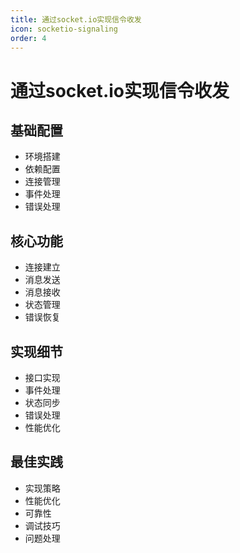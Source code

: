 ```yaml
---
title: 通过socket.io实现信令收发
icon: socketio-signaling
order: 4
---
```


# 通过socket.io实现信令收发

## 基础配置
- 环境搭建
- 依赖配置
- 连接管理
- 事件处理
- 错误处理

## 核心功能
- 连接建立
- 消息发送
- 消息接收
- 状态管理
- 错误恢复

## 实现细节
- 接口实现
- 事件处理
- 状态同步
- 错误处理
- 性能优化

## 最佳实践
- 实现策略
- 性能优化
- 可靠性
- 调试技巧
- 问题处理
